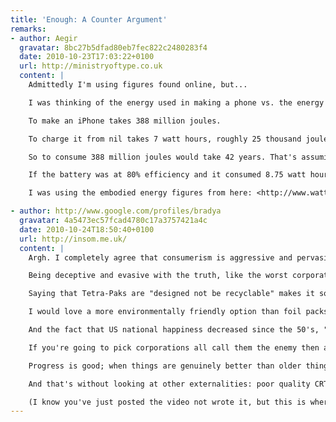 ```yaml
---
title: 'Enough: A Counter Argument'
remarks:
- author: Aegir
  gravatar: 8bc27b5dfad80eb7fec822c2480283f4
  date: 2010-10-23T17:03:22+0100
  url: http://ministryoftype.co.uk
  content: |
    Admittedly I'm using figures found online, but...

    I was thinking of the energy used in making a phone vs. the energy to charge it, regardless of any efficiency losses.

    To make an iPhone takes 388 million joules.

    To charge it from nil takes 7 watt hours, roughly 25 thousand joules. That's about 9 million joules a year, assuming you do that every day (unlikely, but let's be generous).

    So to consume 388 million joules would take 42 years. That's assuming 100% useful energy.

    If the battery was at 80% efficiency and it consumed 8.75 watt hours per charge (6250 extra joules), it would take 62000 years of charging it every day for the waste to add up to a new phone.

    I was using the embodied energy figures from here: <http://www.wattzon.com/stuff/items/k9fmwte14tuxxadzktgj1baucj/kateul1aiv26yqzm9qifapx6t1>

- author: http://www.google.com/profiles/bradya
  gravatar: 4a5473ec57fcad4780c17a3757421a4c
  date: 2010-10-24T18:50:40+0100
  url: http://insom.me.uk/
  content: |
    Argh. I completely agree that consumerism is aggressive and pervasive but videos like that make me angry in the way Michael Moore's do.

    Being deceptive and evasive with the truth, like the worst corporations do, is not the way to make your point.

    Saying that Tetra-Paks are "designed not be recyclable" makes it sound like some insidious plot to create waste so that ... wait, what's in it for Tetra Pak again? Is it enough for bad corporations to be doing evil; there doesn't have to be a profit motive?

    I would love a more environmentally friendly option than foil packs, but they reduce food waste (which is a big problem) by allowing food to keep for longer. Here, the external cost of using more degradable packaging is wasting more food.

    And the fact that US national happiness decreased since the 50's, "around the time" that planned obsolescence became in vogue! Are we expected to not know the difference between correlation and causation? *grumble*

    If you're going to pick corporations all call them the enemy then acting like them to win favour in the short term is a long term loss. (If I may get political: see Labour in the 90's).

    Progress is good; when things are genuinely better than older things it makes sense to replace them, especially when they have naturally died out: Non-CFC fridges are better for the environment than freon containing ones. "A rated" appliances have far lower running costs and therefore use less energy.

    And that's without looking at other externalities: poor quality CRT screens harm your eyesight. Flicker, which is eliminated by LCD, causes headaches, discomfort, even lost working hours. That woman's 5-year-old CRT may not be the pious correct choice she thinks, and portraying anyone who upgrades as doing so "because she looks like she's on a space ship" is reductive and insulting.

    (I know you've just posted the video not wrote it, but this is where I found it so I thought I would comment here).
---
```

